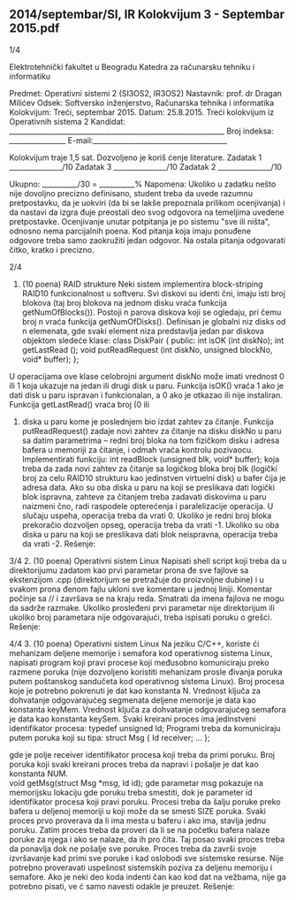 2014/septembar/SI, IR Kolokvijum 3 - Septembar 2015.pdf
--------------------------------------------------------------------------------


1/4 
 
Elektrotehnički fakultet u Beogradu 
Katedra za računarsku tehniku i informatiku 
 
Predmet: Operativni sistemi 2 (SI3OS2, IR3OS2) 
Nastavnik:   prof. dr Dragan Milićev 
Odsek: Softversko inženjerstvo, Računarska tehnika i informatika 
Kolokvijum: Treći, septembar 2015. 
Datum: 25.8.2015. 
Treći kolokvijum iz Operativnih sistema 2 
Kandidat:
     _____________________________________________________________ 
Broj indeksa: ________________  E-mail:______________________________________ 
 
Kolokvijum traje 1,5 sat. Dozvoljeno je koriš
ćenje literature. 
Zadatak 1 _______________/10   Zadatak 3 _______________/10 
Zadatak 2 _______________/10    
 
Ukupno: __________/30 = __________% 
Napomena:    Ukoliko  u  zadatku  nešto  nije  dovoljno  precizno  definisano,  student  treba  da 
uvede razumnu pretpostavku, da je uokviri (da bi se lakše prepoznala prilikom ocenjivanja) i 
da  nastavi  da  izgra
đuje  preostali  deo  svog  odgovora  na  temeljima  uvedene  pretpostavke. 
Ocenjivanje  unutar  potpitanja  je  po  sistemu  "sve  ili  ništa",  odnosno  nema  parcijalnih  poena. 
Kod  pitanja  koja  imaju  ponuđene  odgovore  treba samo  zaokružiti  jedan  odgovor.  Na  ostala 
pitanja odgovarati 
čitko, kratko i precizno. 
 

2/4 
1. (10 poena) RAID strukture 
Neki sistem implementira block-striping RAID10 funkcionalnost u softveru. 
Svi  diskovi  su  identi
čni,  imaju  isti  broj  blokova  (taj  broj  blokova  na  jednom  disku  vraća 
funkcija 
getNumOfBlocks()).  Postoji   n  parova  diskova  koji  se  ogledaju,  pri čemu  broj n 
vraća funkcija getNumOfDisks(). 
Definisan je globalni niz disks od n elemenata, gde svaki element niza predstavlja jedan par 
diskova objektom sledeće klase: 
class DiskPair { 
public: 
  int isOK (int diskNo); 
  int getLastRead (); 
  void putReadRequest (int diskNo, unsigned blockNo, void* buffer); 
};
 
U operacijama ove klase celobrojni argument 
diskNo može imati vrednost 0 ili 1 koja ukazuje 
na  jedan  ili  drugi  disk  u  paru.  Funkcija isOK()  vraća  1  ako  je  dati  disk  u  paru  ispravan  i 
funkcionalan, a 0 ako je otkazao ili nije instaliran. Funkcija getLastRead() vraća broj (0 ili 
1)  diska  u  paru  kome  je  poslednjem  bio  izdat  zahtev  za čitanje.  Funkcija putReadRequest() 
zadaje novi zahtev za čitanje na disku diskNo u paru sa datim parametrima – redni broj bloka 
na  tom  fizičkom  disku  i  adresa  bafera  u  memoriji  za čitanje,  i  odmah  vraća  kontrolu 
pozivaocu. 
Implementirati funkciju: 
int readBlock (unsigned blk, void* buffer); 
koja  treba  da  zada  novi  zahtev  za čitanje  sa  logičkog  bloka  broj blk  (logički  broj  za  celu 
RAID10 strukturu kao jedinstven virtuelni disk) u bafer 
čija je adresa data. Ako su oba diska u 
paru  na  koji  se  preslikava  dati  logički  blok  ispravna,  zahteve  za čitanjem  treba  zadavati 
diskovima u paru naizmeni
čno, radi raspodele opterećenja i paralelizacije operacija. U slučaju 
uspeha,  operacija  treba  da  vrati  0.  Ukoliko  je  redni  broj  bloka  prekoračio  dozvoljen  opseg, 
operacija  treba  da  vrati  -1.  Ukoliko  su  oba  diska  u  paru  na  koji  se  preslikava  dati  blok 
neispravna, operacija treba da vrati -2. 
Rešenje: 
 
 

3/4 
2. (10 poena) Operativni sistem Linux 
Napisati shell  script  koji  treba  da  u  direktorijumu  zadatom  kao  prvi  parametar  prona
đe  sve 
fajlove  sa  ekstenzijom  .cpp  (direktorijum  se  pretražuje  do  proizvoljne  dubine)  i  u  svakom 
prona
đenom fajlu ukloni sve komentare u jednoj liniji. Komentar počinje sa // i završava se na 
kraju  reda.  Smatrati  da  imena  fajlova  ne  mogu  da  sadrže  razmake.  Ukoliko  prosleđeni  prvi 
parametar nije direktorijum ili ukoliko broj parametara nije odgovarajući, treba ispisati poruku 
o grešci. 
Rešenje: 
 

4/4 
3. (10 poena) Operativni sistem Linux 
Na jeziku C/C++, koriste
ći mehanizam deljene memorije i semafora kod operativnog sistema 
Linux,  napisati  program  koji  pravi  procese  koji  međusobno  komuniciraju  preko  razmene 
poruka   (nije   dozvoljeno   koristiti   mehanizam   prosle
đivanja   poruka   putem   poštanskog 
sandučeta kod operativnog sistema Linux). Broj procesa koje je potrebno pokrenuti je dat kao 
konstanta N. Vrednost ključa za dohvatanje odgovarajućeg segmenata deljene memorije je data 
kao  konstanta keyMem.  Vrednost  ključa  za  dohvatanje  odgovarajućeg  semafora  je  data  kao 
konstanta 
keySem. Svaki kreirani proces ima jedinstveni identifikator procesa: 
typedef unsigned Id; 
Programi treba da komuniciraju putem poruka koji su tipa: 
struct Msg { 
  Id receiver; 
  ... 
};
 
gde je polje 
receiver identifikator procesa koji treba da primi poruku. Broj poruka koji svaki 
kreirani proces treba da napravi i pošalje je dat kao konstanta NUM.  
void getMsg(struct Msg *msg, Id id); 
gde  parametar msg  pokazuje  na  memorijsku  lokaciju  gde  poruku  treba  smestiti,  dok  je 
parameter id identifikator procesa koji pravi poruku. 
Procesi treba da šalju poruke preko bafera u deljenoj memoriji u koji može da se smesti 
SIZE 
poruka. Svaki proces prvo proverava da li ima mesta u baferu i ako ima, stavlja jednu poruku. 
Zatim  proces  treba  da  proveri  da  li  se  na  početku  bafera  nalaze  poruke  za  njega  i  ako  se 
nalaze,  da  ih  pro
čita.  Taj  posao  svaki  proces  treba  da  ponavlja  dok  ne  pošalje  sve  poruke. 
Proces  treba  da  završi  svoje  izvršavanje  kad  primi sve  poruke  i  kad  oslobodi  sve  sistemske 
resurse.  Nije  potrebno  proveravati  uspešnost  sistemskih  poziva  za  deljenu  memoriju  i 
semafore.  Ako  je  neki  deo  koda  indenti
čan  kao  kod  dat  na  vežbama,  nije  ga  potrebno  pisati, 
ve
ć samo navesti odakle je preuzet. 
Rešenje: 